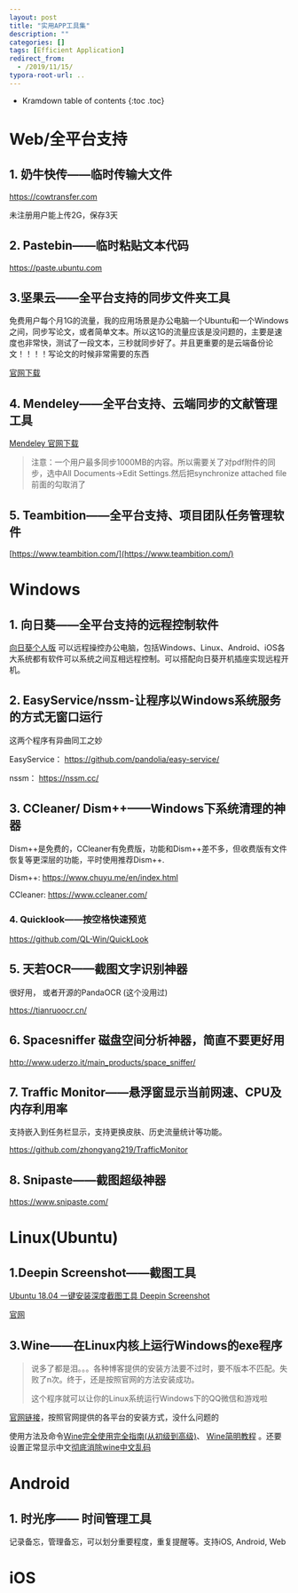 ```yaml
---
layout: post
title: "实用APP工具集"
description: ""
categories: []
tags: [Efficient Application]
redirect_from:
  - /2019/11/15/
typora-root-url: ..
---
```


* Kramdown table of contents
{:toc .toc}
# Web/全平台支持

## 1. 奶牛快传——临时传输大文件

 https://cowtransfer.com 

未注册用户能上传2G，保存3天

## 2. Pastebin——临时粘贴文本代码

 https://paste.ubuntu.com

## 3.坚果云——全平台支持的同步文件夹工具

免费用户每个月1G的流量，我的应用场景是办公电脑一个Ubuntu和一个Windows之间，同步写论文，或者简单文本。所以这1G的流量应该是没问题的，主要是速度也非常快，测试了一段文本，三秒就同步好了。并且更重要的是云端备份论文！！！！写论文的时候非常需要的东西

[官网下载](https://www.jianguoyun.com/s/downloads)

## 4. Mendeley——全平台支持、云端同步的文献管理工具

[Mendeley 官网下载 ](https://www.mendeley.com/download-desktop/)

> 注意：一个用户最多同步1000MB的内容。所以需要关了对pdf附件的同步，选中All Documents->Edit Settings.然后把synchronize attached file前面的勾取消了

## 5. Teambition——全平台支持、项目团队任务管理软件

[https://www.teambition.com/](https://www.teambition.com/)

# Windows

## 1. 向日葵——全平台支持的远程控制软件

 [向日葵个人版](https://sunlogin.oray.com/personal/ ) 可以远程操控办公电脑，包括Windows、Linux、Android、iOS各大系统都有软件可以系统之间互相远程控制。可以搭配向日葵开机插座实现远程开机。

## 2. EasyService/nssm-让程序以Windows系统服务的方式无窗口运行

这两个程序有异曲同工之妙

EasyService： https://github.com/pandolia/easy-service/ 

nssm： https://nssm.cc/ 

## 3. CCleaner/ Dism++——Windows下系统清理的神器

Dism++是免费的，CCleaner有免费版，功能和Dism++差不多，但收费版有文件恢复等更深层的功能，平时使用推荐Dism++.

Dism++: https://www.chuyu.me/en/index.html 

CCleaner: https://www.ccleaner.com/ 

### 4. Quicklook——按空格快速预览

 https://github.com/QL-Win/QuickLook 

## 5. 天若OCR——截图文字识别神器

 很好用， 或者开源的PandaOCR (这个没用过)

https://tianruoocr.cn/

## 6. Spacesniffer 磁盘空间分析神器，简直不要更好用

 http://www.uderzo.it/main_products/space_sniffer/ 

## 7. Traffic Monitor——悬浮窗显示当前网速、CPU及内存利用率 

 支持嵌入到任务栏显示，支持更换皮肤、历史流量统计等功能。 

 https://github.com/zhongyang219/TrafficMonitor 

## 8.  Snipaste——截图超级神器

 https://www.snipaste.com/ 

# Linux(Ubuntu)

## 1.Deepin Screenshot——截图工具

[Ubuntu 18.04 一键安装深度截图工具 Deepin Screenshot](https://blog.csdn.net/qq_32767041/article/details/84205219 )

[官网]( https://www.deepin.org/en/original/deepin-screenshot/ )

## 3.Wine——在Linux内核上运行Windows的exe程序

> 说多了都是泪。。。各种博客提供的安装方法要不过时，要不版本不匹配。失败了n次。终于，还是按照官网的方法安装成功。
>
> 这个程序就可以让你的Linux系统运行Windows下的QQ微信和游戏啦

[官网链接](https://wiki.winehq.org/Download)，按照官网提供的各平台的安装方式，没什么问题的

使用方法及命令[Wine完全使用完全指南(从初级到高级)]( https://blog.csdn.net/Gerald_Jones/article/details/80781378 )、 [Wine简明教程](https://wiki.ubuntu.org.cn/Wine简明教程) 。还要设置正常显示中文[彻底消除wine中文乱码]( https://blog.csdn.net/williamyi96/article/details/79841690 )

# Android

## 1. 时光序—— 时间管理工具

记录备忘，管理备忘，可以划分重要程度，重复提醒等。支持iOS, Android, Web

# iOS

